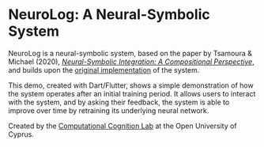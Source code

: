 # NeuroLog: A Neural-Symbolic System

NeuroLog is a neural-symbolic system, based on the paper by Tsamoura & Michael (2020),
[_Neural-Symbolic Integration: A Compositional Perspective_](https://arxiv.org/abs/2010.11926), and 
builds upon the [original implementation](https://bitbucket.org/tsamoura/neurolog/src/master/)
of the system.

This demo, created with Dart/Flutter, shows a simple demonstration of how the system operates after 
an initial training period. It allows users to interact with the system, and by asking their 
feedback, the system is able to improve over time by retraining its underlying neural network.

Created by the [Computational Cognition Lab](https://cognition.ouc.ac.cy/cclab/) at the Open 
University of Cyprus. 
